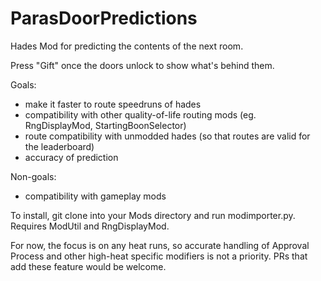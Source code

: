 # ParasDoorPredictions
Hades Mod for predicting the contents of the next room.

Press "Gift" once the doors unlock to show what's behind them.

Goals:
 - make it faster to route speedruns of hades
 - compatibility with other quality-of-life routing mods (eg. RngDisplayMod, StartingBoonSelector)
 - route compatibility with unmodded hades (so that routes are valid for the leaderboard)
 - accuracy of prediction
 
Non-goals:
 - compatibility with gameplay mods

To install, git clone into your Mods directory and run modimporter.py.
Requires ModUtil and RngDisplayMod. 

For now, the focus is on any heat runs, so accurate handling of Approval Process and other high-heat specific modifiers is not a priority. PRs that add these feature would be welcome.
